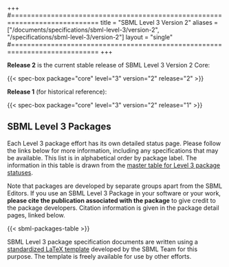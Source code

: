 +++
#============================================================================
title  = "SBML Level 3 Version 2"
aliases = ["/documents/specifications/sbml-level-3/version-2", "/specifications/sbml-level-3/version-2"]
layout = "single"
#============================================================================
+++

**Release 2** is the current stable release of SBML Level 3 Version 2 Core:

{{< spec-box package="core" level="3" version="2" release="2" >}}

**Release 1** (for historical reference):

{{< spec-box package="core" level="3" version="2" release="1" >}}


## SBML Level 3 Packages

Each Level 3 package effort has its own detailed status page. Please follow the links below for more information, including any specifications that may be available. This list is in alphabetical order by package label. The information in this table is drawn from the [master table for Level 3 package statuses](https://docs.google.com/spreadsheets/d/1pa01Z72t1UKrjliAXBhxjjN1nnOf00gXcfm4_pWXOxA).

Note that packages are developed by separate groups apart from the SBML Editors. If you use an SBML Level&nbsp;3 Package in your software or your work, **please cite the publication associated with the package** to give credit to the package developers. Citation information is given in the package detail pages, linked below.

{{< sbml-packages-table >}}

SBML Level 3 package specification documents are written using a [standardized LaTeX template](https://doi.org/10.1186/s13104-017-2788-1) developed by the SBML Team for this purpose. The template is freely available for use by other efforts.
